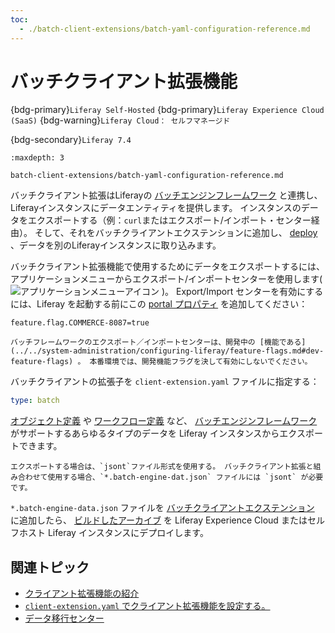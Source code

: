 ```yaml
---
toc:
  - ./batch-client-extensions/batch-yaml-configuration-reference.md
---
```

# バッチクライアント拡張機能

{bdg-primary}`Liferay Self-Hosted`
{bdg-primary}`Liferay Experience Cloud (SaaS)`
{bdg-warning}`Liferay Cloud： セルフマネージド`

{bdg-secondary}`Liferay 7.4`

```{toctree}
:maxdepth: 3

batch-client-extensions/batch-yaml-configuration-reference.md
```

バッチクライアント拡張はLiferayの [バッチエンジンフレームワーク](../../headless-delivery/consuming-apis/batch-engine-api-basics-exporting-data.md) と連携し、Liferayインスタンスにデータエンティティを提供します。 インスタンスのデータをエクスポートする（例：`curl`またはエクスポート/インポート・センター経由）。 そして、それをバッチクライアントエクステンションに追加し、 [deploy](./working-with-client-extensions.md#deploying-to-your-liferay-instance) 、データを別のLiferayインスタンスに取り込みます。

バッチクライアント拡張機能で使用するためにデータをエクスポートするには、アプリケーションメニューからエクスポート/インポートセンターを使用します( ![アプリケーションメニューアイコン](../../images/icon-applications-menu.png) )。 Export/Import センターを有効にするには、Liferay を起動する前にこの [portal プロパティ](../../installation-and-upgrades/reference/portal-properties.md) を追加してください：

```properties
feature.flag.COMMERCE-8087=true
```

```{warning}
バッチフレームワークのエクスポート／インポートセンターは、開発中の [機能である](../../system-administration/configuring-liferay/feature-flags.md#dev-feature-flags) 。 本番環境では、開発機能フラグを決して有効にしないでください。
```

バッチクライアントの拡張子を `client-extension.yaml` ファイルに指定する：

```yaml
type: batch
```

[オブジェクト定義](../objects/creating-and-managing-objects.md) や [ワークフロー定義](../../process-automation/workflow/introduction-to-workflow.md) など、 [バッチエンジンフレームワーク](../../headless-delivery/consuming-apis/batch-engine-api-basics-exporting-data.md) がサポートするあらゆるタイプのデータを Liferay インスタンスからエクスポートできます。

```{important}
エクスポートする場合は、`jsont`ファイル形式を使用する。 バッチクライアント拡張と組み合わせて使用する場合、`*.batch-engine-dat.json` ファイルには `jsont` が必要です。
```

`*.batch-engine-data.json` ファイルを [バッチクライアントエクステンション](./batch-client-extensions/batch-yaml-configuration-reference.md) に追加したら、 [ビルドしたアーカイブ](./packaging-client-extensions.md) を Liferay Experience Cloud またはセルフホスト Liferay インスタンスにデプロイします。

## 関連トピック

* [クライアント拡張機能の紹介](../client-extensions.md) 
* [`client-extension.yaml` でクライアント拡張機能を設定する。](./working-with-client-extensions.md#configuring-client-extensions-in-client-extension-yaml) 
* [データ移行センター](../../headless-delivery/consuming-apis/data-migration-center.md) 
